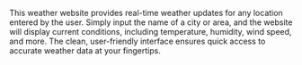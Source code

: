This weather website provides real-time weather updates for any location entered by the user. Simply input the name of a city or area, and the website will display current conditions, including temperature, humidity, wind speed, and more. The clean, user-friendly interface ensures quick access to accurate weather data at your fingertips.
